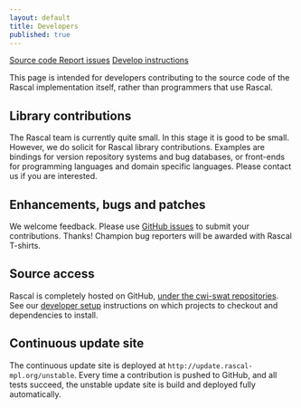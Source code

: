 ```yaml
---
layout: default
title: Developers
published: true
---
```


<p class="text-center">
   <a class="btn" href="https://github.com/cwi-swat/rascal"><i class="icon-github"></i> Source code </a>
   <a class="btn" href="https://github.com/cwi-swat/rascal/issues/"><i class="icon-tasks"></i> Report issues</a>
   <a class="btn" href="https://github.com/cwi-swat/rascal/wiki/Rascal-Developers-Setup---Step-by-Step"><i class="icon-info-sign"></i> Develop instructions</a>
</p>

This page is intended for developers contributing to the source code of the Rascal  implementation  itself, rather than programmers that use Rascal.

## Library contributions

The Rascal team is currently quite small. In this stage it is good to be small.
However, we do solicit for Rascal library contributions. Examples are bindings
for version repository systems and bug databases, or front-ends for programming
   languages and domain specific languages. Please contact us if you are
   interested.

## Enhancements, bugs and patches

We welcome feedback. Please use [GitHub issues](https://github.com/cwi-swat/rascal/issues) 
to submit your contributions. Thanks! Champion bug reporters will be awarded with Rascal T-shirts.

## Source access

Rascal is completely hosted on GitHub, [under the cwi-swat repositories](https://github.com/organizations/cwi-swat).
See our [developer setup](https://github.com/cwi-swat/rascal/wiki/Rascal-Developers-Setup---Step-by-Step)
instructions on which projects to checkout and dependencies to install.

## Continuous update site

The continuous update site is deployed at `http://update.rascal-mpl.org/unstable`. Every time a contribution is pushed to GitHub, and all tests succeed, the unstable update site is build and deployed fully automatically.

